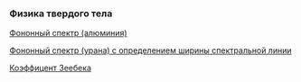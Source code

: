 ### Физика твердого тела

[Фононный спектр (алюминия)](./PhononSpectre/)

[Фононный спектр (урана) с определением ширины спектральной линии](./Uranium/)

[Коэффицент Зеебека](./Zeebeck)